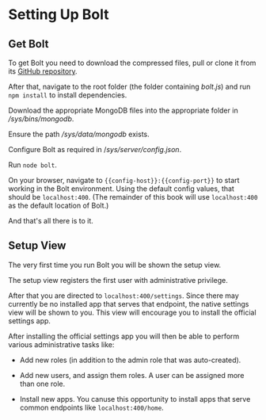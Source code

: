 # Setting Up Bolt

## Get Bolt

To get Bolt you need to download the compressed files, pull or clone it from its [GitHub repository](https://github.com/Chieze-Franklin/Bolt.js).

After that, navigate to the root folder \(the folder containing _bolt.js_\) and run `npm install` to install dependencies.

Download the appropriate MongoDB files into the appropriate folder in _\/sys\/bins\/mongodb_.

Ensure the path _\/sys\/data\/mongodb_ exists.

Configure Bolt as required in \/_sys\/server\/config.json_.

Run `node bolt`.

On your browser, navigate to `{{config-host}}:{{config-port}}` to start working in the Bolt environment. Using the default config values, that should be `localhost:400`. \(The remainder of this book will use `localhost:400` as the default location of Bolt.\)

And that's all there is to it.

## Setup View

The very first time you run Bolt you will be shown the setup view.

The setup view registers the first user with administrative privilege.

After that you are directed to `localhost:400/settings`. Since there may currently be no installed app that serves that endpoint, the native settings view will be shown to you. This view will encourage you to install the official settings app.

After installing the official settings app you will then be able to perform various administrative tasks like:

*  Add new roles \(in addition to the admin role that was auto-created\).
* Add new users, and assign them roles. A user can be assigned more than one role.

* Install new apps. You canuse this opportunity to install apps that serve common endpoints like `localhost:400/home`.

